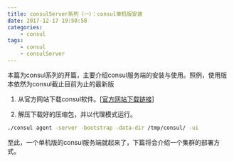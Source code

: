 ```yaml
---
title: consulServer系列（一）：consul单机版安装
date: 2017-12-17 19:50:58
categories:
    - consul
tags:
    - consul
    - consulServer
---
```


本篇为consul系列的开篇，主要介绍consul服务端的安装与使用。照例，使用版本依然为consul截止目前为止的最新版

<!-- more -->

1. 从官方网站下载consul软件。[[官方网站下载链接](https://www.consul.io/downloads.html)]

2. 解压下载好的压缩包，并以代理模式运行。
```bash
./consul agent -server -bootstrap -data-dir /tmp/consul/ -ui
```

至此，一个单机版的consul服务端就起来了，下篇将会介绍一个集群的部署方式。
